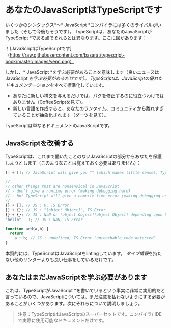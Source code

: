 # あなたのJavaScriptはTypeScriptです

いくつかのシンタックス*〜* JavaScript *コンパイラには多くのライバルがいました（そして今後もそうです）。 TypeScriptは、あなたのJavaScriptがTypeScript *である点でそれらとは異なります。ここに図があります：

！[JavaScriptはTypeScriptです]（https://raw.githubusercontent.com/basarat/typescript-book/master/images/venn.png）

しかし、* JavaScript *を学ぶ必要があることを意味します（良いニュースはJavaScript *を学ぶ必要があるだけです）。 TypeScriptは、JavaScriptの優れたドキュメンテーション*をすべて標準化しています。

* あなたに新しい構文を与えるだけでは、バグを修正するのに役立つわけではありません（CoffeeScriptを見て）。
* 新しい言語を作成すると、あなたのランタイム、コミュニティから離れすぎていることが抽象化されます（ダーツを見て）。

TypeScriptは単なるドキュメントのJavaScriptです。

## JavaScriptを改善する

TypeScriptは、これまで働いたことのないJavaScriptの部分からあなたを保護しようとします（このようなことは覚えておく必要はありません）：

```ts
[] + []; // JavaScript will give you "" (which makes little sense), TypeScript will error

//
// other things that are nonsensical in JavaScript
// - don't give a runtime error (making debugging hard)
// - but TypeScript will give a compile time error (making debugging unnecessary)
//
{} + []; // JS : 0, TS Error
[] + {}; // JS : "[object Object]", TS Error
{} + {}; // JS : NaN or [object Object][object Object] depending upon browser, TS Error
"hello" - 1; // JS : NaN, TS Error

function add(a,b) {
  return
    a + b; // JS : undefined, TS Error 'unreachable code detected'
}
```

本質的には、TypeScriptはJavaScriptをlintingしています。 *タイプ情報*を持たない他のリンターよりも良い仕事をしているだけです。

## あなたはまだJavaScriptを学ぶ必要があります

これは、TypeScriptがJavaScript *を書いているという事実に非常に実用的だと言っているので、JavaScriptについては、まだ注意を払わないようにする必要があることがいくつかあります。次にそれらについて説明しましょう。

> 注意：TypeScriptはJavaScriptのスーパーセットです。コンパイラ/ IDEで実際に使用可能なドキュメントだけです。

